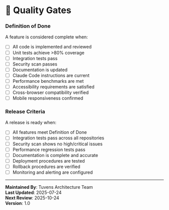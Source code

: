 # 🎯 Quality Gates

### Definition of Done

A feature is considered complete when:
- [ ] All code is implemented and reviewed
- [ ] Unit tests achieve >80% coverage
- [ ] Integration tests pass
- [ ] Security scan passes
- [ ] Documentation is updated
- [ ] Claude Code instructions are current
- [ ] Performance benchmarks are met
- [ ] Accessibility requirements are satisfied
- [ ] Cross-browser compatibility verified
- [ ] Mobile responsiveness confirmed

### Release Criteria

A release is ready when:
- [ ] All features meet Definition of Done
- [ ] Integration tests pass across all repositories
- [ ] Security scan shows no high/critical issues
- [ ] Performance regression tests pass
- [ ] Documentation is complete and accurate
- [ ] Deployment procedures are tested
- [ ] Rollback procedures are verified
- [ ] Monitoring and alerting are configured

---

**Maintained By**: Tuvens Architecture Team  
**Last Updated**: 2025-07-24  
**Next Review**: 2025-10-24  
**Version**: 1.0